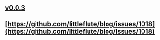 ## [v0.0.3](https://github.com/littleflute/i1018/edit/master/README.md)
## [https://github.com/littleflute/blog/issues/1018](https://github.com/littleflute/blog/issues/1018)
